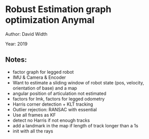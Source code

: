 # Robust Estimation graph optimization Anymal

Author: David Width

Year: 2019

Notes:
---

* factor graph for legged robot
* IMU & Camera & Encoder
* Want to estimate a sliding window of robot state (pos, velocity, orientation of base) and a map
* angular position of articulation not estimated
* factors for lmk, factors for legged odometry
* Harris corner detection + KLT tracking 
* Outlier rejection: RANSAC with essential
* Use all frames as KF
* detect no Harris if not enough tracks
* add a landmark in the map if length of track longer than a 1s
* init with all the rays 